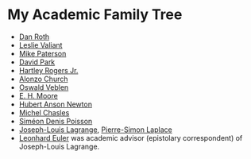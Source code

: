 # My Academic Family Tree

- [Dan Roth](https://en.wikipedia.org/wiki/Dan_Roth)
- [Leslie Valiant](https://en.wikipedia.org/wiki/Leslie_Valiant)
- [Mike Paterson](https://en.wikipedia.org/wiki/Mike_Paterson)
- [David Park](https://en.wikipedia.org/wiki/David_Park_(computer_scientist))
- [Hartley Rogers Jr.](https://en.wikipedia.org/wiki/Hartley_Rogers_Jr.)
- [Alonzo Church](https://en.wikipedia.org/wiki/Alonzo_Church)
- [Oswald Veblen](https://en.wikipedia.org/wiki/Oswald_Veblen)
- [E. H. Moore](https://en.wikipedia.org/wiki/E._H._Moore)
- [Hubert Anson Newton](https://en.wikipedia.org/wiki/Hubert_Anson_Newton)
- [Michel Chasles](https://en.wikipedia.org/wiki/Michel_Chasles)
- [Siméon Denis Poisson](https://en.wikipedia.org/wiki/Sim%C3%A9on_Denis_Poisson)
- [Joseph-Louis Lagrange](https://en.wikipedia.org/wiki/Joseph-Louis_Lagrange), [Pierre-Simon Laplace](https://en.wikipedia.org/wiki/Pierre-Simon_Laplace)
- [Leonhard Euler](https://en.wikipedia.org/wiki/Leonhard_Euler) was academic advisor (epistolary correspondent) of Joseph-Louis Lagrange.
